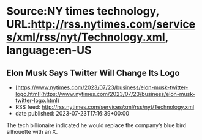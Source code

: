 # Source:NY times technology, URL:http://rss.nytimes.com/services/xml/rss/nyt/Technology.xml, language:en-US

## Elon Musk Says Twitter Will Change Its Logo
 - [https://www.nytimes.com/2023/07/23/business/elon-musk-twitter-logo.html](https://www.nytimes.com/2023/07/23/business/elon-musk-twitter-logo.html)
 - RSS feed: http://rss.nytimes.com/services/xml/rss/nyt/Technology.xml
 - date published: 2023-07-23T17:16:39+00:00

The tech billionaire indicated he would replace the company’s blue bird silhouette with an X.

